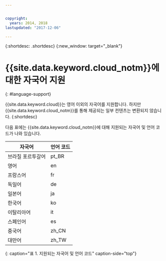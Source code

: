 ```yaml
---


copyright:
  years: 2014, 2018
lastupdated: "2017-12-06"

---
```


{:shortdesc: .shortdesc}
{:new_window: target="_blank"}

# {{site.data.keyword.cloud_notm}}에 대한 자국어 지원
{: #language-support}

{{site.data.keyword.cloud}}는 영어 이외의 자국어를 지원합니다. 하지만 {{site.data.keyword.cloud_notm}}를 통해 제공되는 일부 컨텐츠는 변환되지 않습니다.
{:shortdesc}

다음 표에는
{{site.data.keyword.cloud_notm}}에 대해 지원되는 자국어 및 언어 코드가 나와 있습니다.

| 자국어 | 언어 코드 |
|----------|---------|
| 브라질 포르투갈어 | pt_BR |
| 영어 | en |
| 프랑스어 | fr |
| 독일어 | de |
| 일본어 | ja |
| 한국어 | ko |
| 이탈리아어 | it |
| 스페인어 | es |
| 중국어 | zh_CN |
| 대만어 | zh_TW |
{: caption="표 1. 지원되는 자국어 및 언어 코드" caption-side="top"}

